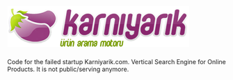 ![](karniyarik-web/src/main/webapp/images/logo.png)
==========

Code for the failed startup Karniyarik.com. Vertical Search Engine for Online Products. It is not public/serving anymore. 
